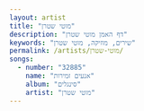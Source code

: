 ```yaml
---
layout: artist
title: "מוטי שטרן"
description: "דף האמן מוטי שטרן"
keywords: "שירים, מוזיקה, מוטי שטרן"
permalink: /artists/מוטי-שטרן/
songs:
  - number: "32885"
    name: "אנעים זמירות"
    album: "סינגלים"
    artist: "מוטי שטרן"
---
```

